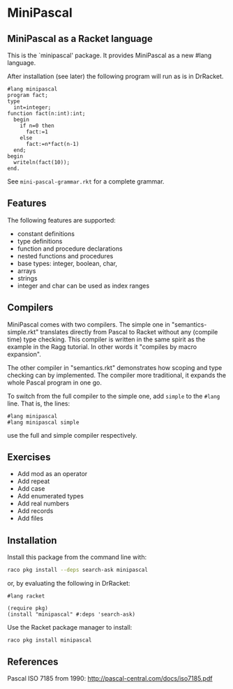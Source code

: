 MiniPascal
==========

MiniPascal as a Racket language
-------------------------------

This is the `minipascal' package. It provides MiniPascal
as a new #lang language.

After installation (see later) the following program will run
as is in DrRacket.

    #lang minipascal
    program fact;
    type 
      int=integer;
    function fact(n:int):int;
      begin
        if n=0 then
          fact:=1
        else
          fact:=n*fact(n-1)
      end;
    begin
      writeln(fact(10));
    end.

See `mini-pascal-grammar.rkt` for a complete grammar.

Features
--------

The following features are supported:
  - constant definitions
  - type definitions
  - function and procedure declarations
  - nested functions and procedures
  - base types: integer, boolean, char,
  - arrays 
  - strings
  - integer and char can be used as index ranges

Compilers
---------
  
MiniPascal comes with two compilers. The simple one
in "semantics-simple.rkt" translates directly from
Pascal to Racket without any (compile time) type 
checking. This compiler is written in the same
spirit as the example in the Ragg tutorial. In
other words it "compiles by macro expansion".

The other compiler in "semantics.rkt" demonstrates
how scoping and type checking can by implemented. 
The compiler more traditional, it expands the whole 
Pascal program in one go.

To switch from the full compiler to the simple one,
add `simple` to the `#lang` line. That is, the lines:

    #lang minipascal
    #lang minipascal simple
use the full and simple compiler respectively.

Exercises
---------
  - Add mod as an operator
  - Add repeat
  - Add case
  - Add enumerated types  
  - Add real numbers
  - Add records
  - Add files
  
Installation
------------

Install this package from the command line with:

```sh
raco pkg install --deps search-ask minipascal
```

or, by evaluating the following in DrRacket:

```racket
#lang racket

(require pkg)
(install "minipascal" #:deps 'search-ask)
```

Use the Racket package manager to install:

```
raco pkg install minipascal
```

References
----------
Pascal ISO 7185 from 1990:
http://pascal-central.com/docs/iso7185.pdf
